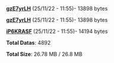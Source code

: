 [**gzE7yrLH**](/data/gzE7yrLH.txt) (25/11/22 - 11:55)- 13898 bytes

[**gzE7yrLH**](/data/gzE7yrLH.txt) (25/11/22 - 11:55)- 13898 bytes

[**iP6KRASF**](/data/iP6KRASF.txt) (25/11/22 - 11:55)- 14194 bytes

**Total Datas**: 4892

**Total Size**: 26.78 MB / 26.8 MB